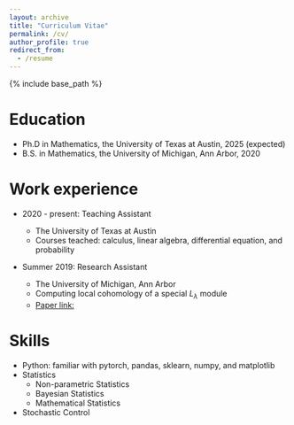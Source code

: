 ```yaml
---
layout: archive
title: "Curriculum Vitae"
permalink: /cv/
author_profile: true
redirect_from:
  - /resume
---
```


{% include base_path %}

Education
======
* Ph.D in Mathematics, the University of Texas at Austin, 2025 (expected)
* B.S. in Mathematics, the University of Michigan, Ann Arbor, 2020

Work experience
======
* 2020 - present: Teaching Assistant
  * The University of Texas at Austin
  * Courses teached: calculus, linear algebra, differential equation, and probability

* Summer 2019: Research Assistant
  * The University of Michigan, Ann Arbor
  * Computing local cohomology of a special $L_\lambda$ module
  * [Paper link:]("https://lsa.umich.edu/content/dam/math-assets/math-document/reu-documents/ugradreu/2019/Fang,Zhou.pdf")
  
Skills
======
* Python: familiar with pytorch, pandas, sklearn, numpy, and matplotlib
* Statistics
  * Non-parametric Statistics
  * Bayesian Statistics
  * Mathematical Statistics
* Stochastic Control


  
